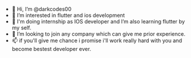 - 👋 Hi, I’m @darkcodes00
- 👀 I’m interested in flutter and ios  development
- 🌱 I'm doing internship as IOS developer and I’m also learning flutter by my self.
- 💞️ I’m looking to join any company which can give me prior experience.
- 📫 if you'll give me chance i promise i'll work really hard with you and become bestest developer ever.

<!---
darkcodes00/darkcodes00 is a ✨ special ✨ repository because its `README.md` (this file) appears on your GitHub profile.
You can click the Preview link to take a look at your changes.
--->

